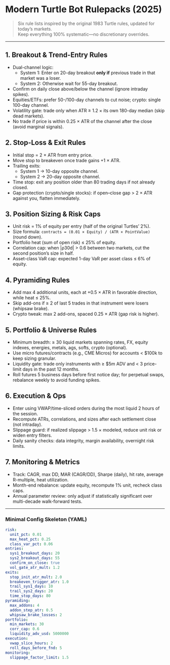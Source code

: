 # Modern Turtle Bot Rulepacks (2025)

> Six rule lists inspired by the original 1983 Turtle rules, updated for today’s markets.  
> Keep everything 100% systematic—no discretionary overrides.

---

## 1. Breakout & Trend-Entry Rules
- Dual-channel logic:  
  - System 1: Enter on 20-day breakout **only if** previous trade in that market was a loser.  
  - System 2: Otherwise wait for 55-day breakout.
- Confirm on daily close above/below the channel (ignore intraday spikes).
- Equities/ETFs: prefer 50-/100-day channels to cut noise; crypto: single 100-day channel.
- Volatility gate: trade only when ATR ≥ 1.2 × its own 180-day median (skip dead markets).
- No trade if price is within 0.25 × ATR of the channel after the close (avoid marginal signals).

## 2. Stop-Loss & Exit Rules
- Initial stop = 2 × ATR from entry price.
- Move stop to breakeven once trade gains +1 × ATR.
- Trailing exits:  
  - System 1 → 10-day opposite channel.  
  - System 2 → 20-day opposite channel.
- Time stop: exit any position older than 80 trading days if not already closed.
- Gap protection (crypto/single stocks): if open–close gap > 2 × ATR against you, flatten immediately.

## 3. Position Sizing & Risk Caps
- Unit risk = 1% of equity per entry (half of the original Turtles’ 2%).
- Size formula: `contracts = (0.01 × Equity) / (ATR × PointValue)` (round down).
- Portfolio heat (sum of open risk) ≤ 25% of equity.
- Correlation cap: when |ρ30d| > 0.6 between two markets, cut the second position’s size in half.
- Asset-class VaR cap: expected 1-day VaR per asset class ≤ 6% of equity.

## 4. Pyramiding Rules
- Add max 4 additional units, each at +0.5 × ATR in favorable direction, while heat ≤ 25%.
- Skip add-ons if ≥ 2 of last 5 trades in that instrument were losers (whipsaw brake).
- Crypto tweak: max 2 add-ons, spaced 0.25 × ATR (gap risk is higher).

## 5. Portfolio & Universe Rules
- Minimum breadth: ≥ 30 liquid markets spanning rates, FX, equity indexes, energies, metals, ags, softs, crypto (optional).
- Use micro futures/contracts (e.g., CME Micros) for accounts < $100k to keep sizing granular.
- Liquidity gate: trade only instruments with ≥ $5m ADV and < 3 price-limit days in the past 12 months.
- Roll futures 5 business days before first notice day; for perpetual swaps, rebalance weekly to avoid funding spikes.

## 6. Execution & Ops
- Enter using VWAP/time-sliced orders during the most liquid 2 hours of the session.
- Recompute ATRs, correlations, and sizes after each settlement close (not intraday).
- Slippage guard: if realized slippage > 1.5 × modeled, reduce unit risk or widen entry filters.
- Daily sanity checks: data integrity, margin availability, overnight risk limits.

## 7. Monitoring & Metrics
- Track: CAGR, max DD, MAR (CAGR/DD), Sharpe (daily), hit rate, average R-multiple, heat utilization.
- Month-end rebalance: update equity, recompute 1% unit, recheck class caps.
- Annual parameter review: only adjust if statistically significant over multi-decade walk-forward tests.

---

### Minimal Config Skeleton (YAML)

```yaml
risk:
  unit_pct: 0.01
  max_heat_pct: 0.25
  class_var_pct: 0.06
entries:
  sys1_breakout_days: 20
  sys2_breakout_days: 55
  confirm_on_close: true
  vol_gate_atr_mult: 1.2
exits:
  stop_init_atr_mult: 2.0
  breakeven_trigger_atr: 1.0
  trail_sys1_days: 10
  trail_sys2_days: 20
  time_stop_days: 80
pyramiding:
  max_addons: 4
  addon_step_atr: 0.5
  whipsaw_brake_losses: 2
portfolio:
  min_markets: 30
  corr_cap: 0.6
  liquidity_adv_usd: 5000000
execution:
  vwap_slice_hours: 2
  roll_days_before_fnd: 5
monitoring:
  slippage_factor_limit: 1.5